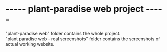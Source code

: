 # ----- plant-paradise web project -----
"plant-paradise web" folder contains the whole project.<br>
"plant paradise web - real screenshots" folder contains the screenshots of actual working website. 
